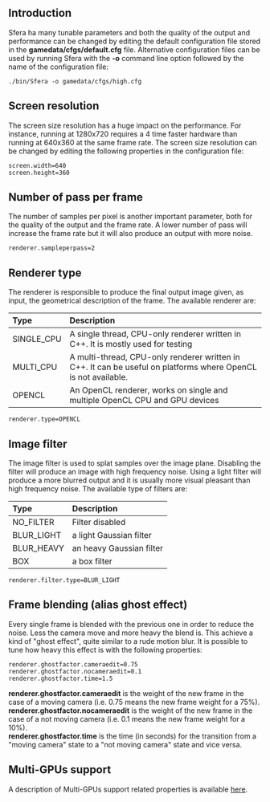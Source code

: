 

## Introduction ##

Sfera ha many tunable parameters and both the quality of the output and performance can be changed by editing the default configuration file stored in the **gamedata/cfgs/default.cfg** file.
Alternative configuration files can be used by running Sfera with the **-o** command line option followed by the name of the configuration file:

```
./bin/Sfera -o gamedata/cfgs/high.cfg
```

## Screen resolution ##

The screen size resolution has a huge impact on the performance. For instance, running at 1280x720 requires a 4 time faster hardware than running at 640x360 at the same frame rate. The screen size resolution can be changed by editing the following properties in the configuration file:

```
screen.width=640
screen.height=360
```

## Number of pass per frame ##

The number of samples per pixel is another important parameter, both for the quality of the output and the frame rate. A lower number of pass will increase the frame rate but it will also produce an output with more noise.

```
renderer.sampleperpass=2
```

## Renderer type ##

The renderer is responsible to produce the final output image given, as input, the geometrical description of the frame. The available renderer are:

| **Type** | **Description** |
|:---------|:----------------|
| SINGLE\_CPU | A single thread, CPU-only renderer written in C++. It is mostly used for testing |
| MULTI\_CPU | A multi-thread, CPU-only renderer written in C++. It can be useful on platforms where OpenCL is not available. |
| OPENCL | An OpenCL renderer, works on single and multiple OpenCL CPU and GPU devices |

```
renderer.type=OPENCL
```

## Image filter ##

The image filter is used to splat samples over the image plane. Disabling the filter will produce an image with high frequency noise. Using a light filter will produce a more blurred output and it is usually more visual pleasant than high frequency noise.
The available type of filters are:

| **Type** | **Description** |
|:---------|:----------------|
| NO\_FILTER | Filter disabled |
| BLUR\_LIGHT | a light Gaussian filter |
| BLUR\_HEAVY | an heavy Gaussian filter |
| BOX | a box filter |

```
renderer.filter.type=BLUR_LIGHT
```

## Frame blending (alias ghost effect) ##

Every single frame is blended with the previous one in order to reduce the noise. Less the camera move and more heavy the blend is. This achieve a kind of "ghost effect", quite similar to a rude motion blur.
It is possible to tune how heavy this effect is with the following properties:

```
renderer.ghostfactor.cameraedit=0.75
renderer.ghostfactor.nocameraedit=0.1
renderer.ghostfactor.time=1.5
```

**renderer.ghostfactor.cameraedit** is the weight of the new frame in the case of a moving camera (i.e. 0.75 means the new frame weight for a 75%).<br />
**renderer.ghostfactor.nocameraedit** is the weight of the new frame in the case of a not moving camera (i.e. 0.1 means the new frame weight for a 10%).<br />
**renderer.ghostfactor.time** is the time (in seconds) for the transition from a "moving camera" state to a "not moving camera" state and vice versa.

## Multi-GPUs support ##

A description of Multi-GPUs support related properties is available [here](MultiGPUsConfiguration.md).